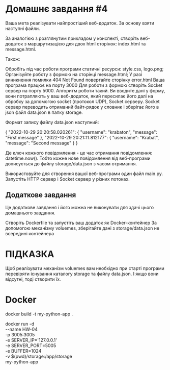 # Домашнє завдання #4

Ваша мета реалізувати найпростіший веб-додаток. За основу взяти наступні файли.

За аналогією з розглянутим прикладом у конспекті, створіть веб-додаток з маршрутизацією для двох html сторінок: index.html та message.html.

Також:

Обробіть під час роботи програми статичні ресурси: style.css, logo.png;
Організуйте роботу з формою на сторінці message.html;
У разі виникнення помилки 404 Not Found повертайте сторінку error.html
Ваша програма працює на порту 3000
Для роботи з формою створіть Socket сервер на порту 5000. Алгоритм роботи такий. Ви вводите дані у форму, вони потрапляють у ваш веб-додаток, який пересилає його далі на обробку за допомогою socket (протокол UDP), Socket серверу. Socket сервер переводить отриманий байт-рядок у словник і зберігає його в json файл data.json в папку storage.

Формат запису файлу data.json наступний:

{
  "2022-10-29 20:20:58.020261": {
    "username": "krabaton",
    "message": "First message"
  },
  "2022-10-29 20:21:11.812177": {
    "username": "Krabat",
    "message": "Second message"
  }
}

Де ключ кожного повідомлення - це час отримання повідомлення: datetime.now(). Тобто кожне нове повідомлення від веб-програми дописується до файлу storage/data.json з часом отримання.

Використовуйте для створення вашої веб-програми один файл main.py. Запустіть HTTP сервер і Socket сервер у різних потоках.

## Додаткове завдання
Це додаткове завдання і його можна не виконувати для здачі цього домашнього завдання.

Створіть Dockerfile та запустіть ваш додаток як Docker-контейнер
За допомогою механізму voluemes, зберігайте дані з storage/data.json не всередині контейнера
# ПІДКАЗКА
Щоб реалізувати механізм voluemes вам необхідно при старті програми перевіряти існування каталогу storage та файлу data.json. І якщо вони відсутні, тоді створити їх.



# Docker

docker build -t my-python-app .

docker run -d \
    --name HW-04 \
    -p 3005:3005 \
    -e SERVER_IP='127.0.0.1' \
    -e SERVER_PORT=5005 \
    -e BUFFER=1024 \
    -v $(pwd)/storage:/app/storage \
    my-python-app

